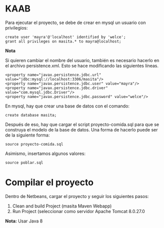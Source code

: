 # KAAB

Para ejecutar el proyecto, se debe de crear en mysql un usuario con privilegios:

```
create user 'mayra'@'localhost' identified by 'welce';
grant all privileges on masita.* to mayra@localhost;
```

**Nota**

Si quieren cambiar el nombre del usuario, también es necesario hacerlo en el archivo persistence.xml. Esto se hace modificando las siguientes líneas.

```
<property name="javax.persistence.jdbc.url" value="jdbc:mysql://localhost:3306/masita"/>
<property name="javax.persistence.jdbc.user" value="mayra"/>
<property name="javax.persistence.jdbc.driver" value="com.mysql.jdbc.Driver"/>
<property name="javax.persistence.jdbc.password" value="welce"/>
```

En mysql, hay que crear una base de datos con el comando:
```
create database masita;
```

Después de eso, hay que cargar el script proyecto-comida.sql para que se construya el modelo de la base de datos. Una forma de hacerlo puede ser de la siguiente forma:

```
source proyecto-comida.sql
```

Asimismo, insertamos algunos valores:

```
source poblar.sql
```

# Compilar el proyecto

Dentro de Netbeans, cargar el proyecto y seguir los siguientes pasos:

1. Clean and build Project (masita Maven Webapp)
2. Run Project (seleccionar como servidor Apache Tomcat 8.0.27.0

**Nota:** Usar Java 8
